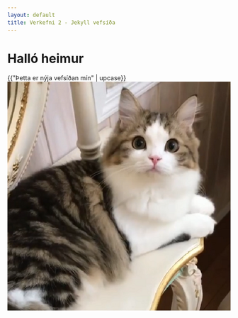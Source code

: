 ```yaml
---
layout: default
title: Verkefni 2 - Jekyll vefsíða
---
```


# Halló heimur

{{"Þetta er nýja vefsíðan mín" | upcase}}
<br>
![image](/assets/images/beautifulcat.png)